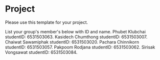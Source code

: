 Project
=============
Please use this template for your project.

List your group's member's below with ID and name.
Phubet Klubchai studentID: 6531503063.
Kasidech  Chumthong studentID: 6531503007.
Chaiwat Sawamiphak studentID: 6531503020.
Pachara Chinnikorn studentID: 6531503057.
Pakpoom Rodjana studentID: 6531503062.
Sirisak Vongsawat studentID: 6531503084. 

 


